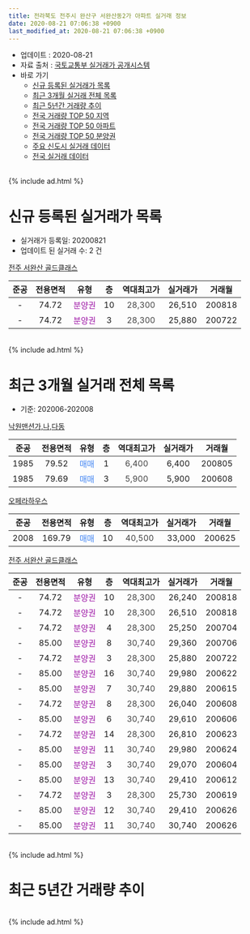 ```yaml
---
title: 전라북도 전주시 완산구 서완산동2가 아파트 실거래 정보
date: 2020-08-21 07:06:38 +0900
last_modified_at: 2020-08-21 07:06:38 +0900
---
```


* 업데이트 : 2020-08-21
* 자료 출처 : [국토교통부 실거래가 공개시스템](http://rt.molit.go.kr)
* 바로 가기
    * [신규 등록된 실거래가 목록](#신규-등록된-실거래가-목록)
    * [최근 3개월 실거래 전체 목록](#최근-3개월-실거래-전체-목록)
    * [최근 5년간 거래량 추이](#최근-5년간-거래량-추이)
    * [전국 거래량 TOP 50 지역](https://inasie.github.io/apt-trade-info/최근-3개월-전국에서-가장-거래가-많이-발생한-지역)
    * [전국 거래량 TOP 50 아파트](https://inasie.github.io/apt-trade-info/최근-3개월-전국에서-가장-거래가-많이-발생한-아파트)
    * [전국 거래량 TOP 50 분양권](https://inasie.github.io/apt-trade-info/최근-3개월-전국에서-가장-거래가-많이-발생한-분양권)
    * [주요 신도시 실거래 데이터](https://inasie.github.io/apt-trade-info/주요-신도시)
    * [전국 실거래 데이터](https://inasie.github.io/apt-trade-info/전국)
<br>
{% include ad.html %}
<br>

# 신규 등록된 실거래가 목록
* 실거래가 등록일: 20200821
* 업데이트 된 실거래 수: 2 건


[전주 서완산 골드클래스](https://search.naver.com/search.naver?query=%EC%A0%84%EB%9D%BC%EB%B6%81%EB%8F%84+%EC%A0%84%EC%A3%BC%EC%8B%9C+%EC%99%84%EC%82%B0%EA%B5%AC+%EC%84%9C%EC%99%84%EC%82%B0%EB%8F%992%EA%B0%80+%EC%A0%84%EC%A3%BC+%EC%84%9C%EC%99%84%EC%82%B0+%EA%B3%A8%EB%93%9C%ED%81%B4%EB%9E%98%EC%8A%A4)

|준공|전용면적|유형|층|역대최고가|실거래가|거래월|
|:---:|:---:|:---:|:---:|:---:|:---:|:---:|
|-|74.72|<span style="color:#9C11A5">분양권</span>|10|<span style="color:#444444">28,300</span>|26,510|200818|
|-|74.72|<span style="color:#9C11A5">분양권</span>|3|<span style="color:#444444">28,300</span>|25,880|200722|


<br>
{% include ad.html %}
<br>

# 최근 3개월 실거래 전체 목록
* 기준: 202006-202008


[낙원맨션가,나,다동](https://search.naver.com/search.naver?query=%EC%A0%84%EB%9D%BC%EB%B6%81%EB%8F%84+%EC%A0%84%EC%A3%BC%EC%8B%9C+%EC%99%84%EC%82%B0%EA%B5%AC+%EC%84%9C%EC%99%84%EC%82%B0%EB%8F%992%EA%B0%80+%EB%82%99%EC%9B%90%EB%A7%A8%EC%85%98%EA%B0%80%2C%EB%82%98%2C%EB%8B%A4%EB%8F%99)

|준공|전용면적|유형|층|역대최고가|실거래가|거래월|
|:---:|:---:|:---:|:---:|:---:|:---:|:---:|
|1985|79.52|<span style="color:#4285f3">매매</span>|1|<span style="color:#444444">6,400</span>|6,400|200805|
|1985|79.69|<span style="color:#4285f3">매매</span>|3|<span style="color:#444444">5,900</span>|5,900|200608|

[오페라하우스](https://search.naver.com/search.naver?query=%EC%A0%84%EB%9D%BC%EB%B6%81%EB%8F%84+%EC%A0%84%EC%A3%BC%EC%8B%9C+%EC%99%84%EC%82%B0%EA%B5%AC+%EC%84%9C%EC%99%84%EC%82%B0%EB%8F%992%EA%B0%80+%EC%98%A4%ED%8E%98%EB%9D%BC%ED%95%98%EC%9A%B0%EC%8A%A4)

|준공|전용면적|유형|층|역대최고가|실거래가|거래월|
|:---:|:---:|:---:|:---:|:---:|:---:|:---:|
|2008|169.79|<span style="color:#4285f3">매매</span>|10|<span style="color:#444444">40,500</span>|33,000|200625|

[전주 서완산 골드클래스](https://search.naver.com/search.naver?query=%EC%A0%84%EB%9D%BC%EB%B6%81%EB%8F%84+%EC%A0%84%EC%A3%BC%EC%8B%9C+%EC%99%84%EC%82%B0%EA%B5%AC+%EC%84%9C%EC%99%84%EC%82%B0%EB%8F%992%EA%B0%80+%EC%A0%84%EC%A3%BC+%EC%84%9C%EC%99%84%EC%82%B0+%EA%B3%A8%EB%93%9C%ED%81%B4%EB%9E%98%EC%8A%A4)

|준공|전용면적|유형|층|역대최고가|실거래가|거래월|
|:---:|:---:|:---:|:---:|:---:|:---:|:---:|
|-|74.72|<span style="color:#9C11A5">분양권</span>|10|<span style="color:#444444">28,300</span>|26,240|200818|
|-|74.72|<span style="color:#9C11A5">분양권</span>|10|<span style="color:#444444">28,300</span>|26,510|200818|
|-|74.72|<span style="color:#9C11A5">분양권</span>|4|<span style="color:#444444">28,300</span>|25,250|200704|
|-|85.00|<span style="color:#9C11A5">분양권</span>|8|<span style="color:#444444">30,740</span>|29,360|200706|
|-|74.72|<span style="color:#9C11A5">분양권</span>|3|<span style="color:#444444">28,300</span>|25,880|200722|
|-|85.00|<span style="color:#9C11A5">분양권</span>|16|<span style="color:#444444">30,740</span>|29,980|200622|
|-|85.00|<span style="color:#9C11A5">분양권</span>|7|<span style="color:#444444">30,740</span>|29,880|200615|
|-|74.72|<span style="color:#9C11A5">분양권</span>|8|<span style="color:#444444">28,300</span>|26,040|200608|
|-|85.00|<span style="color:#9C11A5">분양권</span>|6|<span style="color:#444444">30,740</span>|29,610|200606|
|-|74.72|<span style="color:#9C11A5">분양권</span>|14|<span style="color:#444444">28,300</span>|26,810|200623|
|-|85.00|<span style="color:#9C11A5">분양권</span>|11|<span style="color:#444444">30,740</span>|29,980|200624|
|-|85.00|<span style="color:#9C11A5">분양권</span>|3|<span style="color:#444444">30,740</span>|29,070|200604|
|-|85.00|<span style="color:#9C11A5">분양권</span>|13|<span style="color:#444444">30,740</span>|29,410|200612|
|-|74.72|<span style="color:#9C11A5">분양권</span>|3|<span style="color:#444444">28,300</span>|25,730|200619|
|-|85.00|<span style="color:#9C11A5">분양권</span>|12|<span style="color:#444444">30,740</span>|29,410|200626|
|-|85.00|<span style="color:#9C11A5">분양권</span>|11|<span style="color:#444444">30,740</span>|30,740|200626|


<br>
{% include ad.html %}
<br>

# 최근 5년간 거래량 추이


<div style="width:100%;">
    <canvas id="deal_progress" height="200"></canvas>
</div>

<script>
new Chart(document.getElementById("deal_progress"), {
    type: 'line',
    data: {
        labels: ['201508','201509','201510','201511','201512','201601','201602','201603','201604','201605','201606','201607','201608','201609','201610','201611','201612','201701','201702','201703','201704','201705','201706','201707','201708','201709','201710','201711','201712','201801','201802','201803','201804','201805','201806','201807','201808','201809','201810','201811','201812','201901','201902','201903','201904','201905','201906','201907','201908','201909','201910','201911','201912','202001','202002','202003','202004','202005','202006','202007','202008'],
        datasets: [{
            label: '매매',
            pointRadius: 1,
            data: [4, 5, 4, 2, 1, 0, 2, 5, 3, 2, 2, 0, 4, 3, 0, 1, 0, 4, 2, 2, 1, 5, 2, 3, 3, 1, 1, 1, 3, 3, 1, 4, 1, 5, 3, 1, 2, 1, 0, 0, 2, 2, 3, 2, 18, 10, 6, 1, 1, 2, 2, 4, 6, 11, 8, 9, 8, 9, 13, 3, 3],
            borderColor: "rgba(255, 201, 14, 1)",
            backgroundColor: "rgba(255, 201, 14, 0.5)",
            fill: false,
            lineTension: 0
        },{
            label: '전월세',
            pointRadius: 1,
            data: [0, 0, 1, 1, 1, 0, 0, 2, 1, 0, 0, 3, 0, 0, 0, 0, 1, 1, 1, 0, 2, 0, 1, 0, 1, 0, 0, 2, 1, 1, 0, 0, 0, 0, 0, 1, 0, 0, 1, 0, 1, 0, 0, 4, 0, 0, 2, 1, 0, 0, 2, 2, 0, 0, 1, 1, 0, 1, 0, 0, 0],
            borderColor: "rgba(0, 141, 185, 1)",
            backgroundColor: "rgba(0, 141, 185, 0.5)",
            fill: false,
            lineTension: 0
        }
        ]
    },
    options: {
        responsive: true,
        title: {
            display: false
        },
        tooltips: {
            mode: 'index',
            intersect: false
        },
        hover: {
            mode: 'nearest',
            intersect: true
        },
        scales: {
            xAxes: [{
                display: true,
                scaleLabel: {
                    display: true,
                    labelString: '년/월'
                }
            }],
            yAxes: [{
                display: true,
                ticks: {
                    suggestedMin: 0,
                },
                scaleLabel: {
                    display: true,
                    labelString: '실거래 수'
                }
            }]
        }
    }
});

</script>


<br>
{% include ad.html %}
<br>

